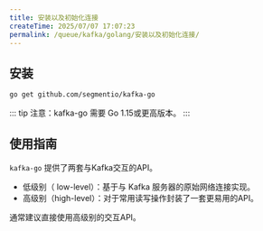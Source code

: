 ```yaml
---
title: 安装以及初始化连接
createTime: 2025/07/07 17:07:23
permalink: /queue/kafka/golang/安装以及初始化连接/
---
```

## 安装

```bash
go get github.com/segmentio/kafka-go
```

::: tip 注意：kafka-go 需要 Go 1.15或更高版本。
:::
## 使用指南

`kafka-go` 提供了两套与Kafka交互的API。

- 低级别（ low-level）：基于与 Kafka 服务器的原始网络连接实现。
- 高级别（high-level）：对于常用读写操作封装了一套更易用的API。

通常建议直接使用高级别的交互API。


